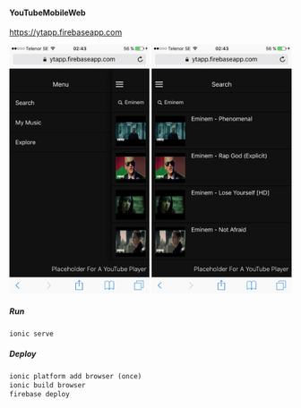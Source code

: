 #### YouTubeMobileWeb
https://ytapp.firebaseapp.com

<img src="/resources/github/img2.png?raw=true" width="250">
<img src="/resources/github/img1.png?raw=true" width="250">

##### Run

```
ionic serve
```

##### Deploy

```
ionic platform add browser (once)
ionic build browser
firebase deploy
```